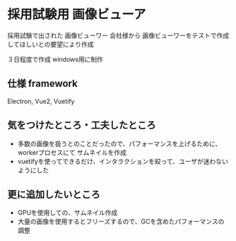 # 採用試験用 画像ビューア

  採用試験で出された 画像ビューワー
  会社様から 画像ビューワーをテストで作成してほしいとの要望により作成

  ３日程度で作成
  windows用に制作
  
## 仕様 framework

Electron, Vue2, Vuetify

## 気をつけたところ・工夫したところ

- 多数の画像を扱うとのことだったので、パフォーマンスを上げるために、workerプロセスにて サムネイルを作成
- vuetifyを使ってできるだけ、インタラクションを絞って、ユーザが迷わないようにした

## 更に追加したいところ

- GPUを使用しての、サムネイル作成
- 大量の画像を使用するとフリーズするので、GCを含めたパフォーマンスの調整
